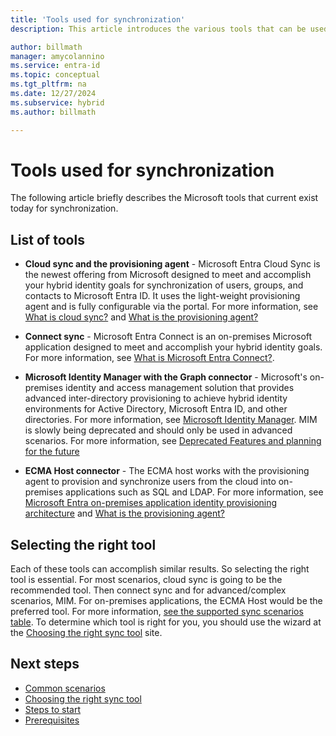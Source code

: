```yaml
---
title: 'Tools used for synchronization'
description: This article introduces the various tools that can be used to synchronize the cloud with on-premises environments.

author: billmath
manager: amycolannino
ms.service: entra-id
ms.topic: conceptual
ms.tgt_pltfrm: na
ms.date: 12/27/2024
ms.subservice: hybrid
ms.author: billmath

---
```


# Tools used for synchronization
 The following article briefly describes the Microsoft tools that current exist today for synchronization. 

## List of tools 

- **Cloud sync and the provisioning agent** - Microsoft Entra Cloud Sync is the newest offering from Microsoft designed to meet and accomplish your hybrid identity goals for synchronization of users, groups, and contacts to Microsoft Entra ID. It uses the light-weight provisioning agent and is fully configurable via the portal.  For more information, see [What is cloud sync?](cloud-sync/what-is-cloud-sync.md) and [What is the provisioning agent?](cloud-sync/what-is-provisioning-agent.md)

- **Connect sync** - Microsoft Entra Connect is an on-premises Microsoft application designed to meet and accomplish your hybrid identity goals. For more information, see [What is Microsoft Entra Connect?](connect/whatis-azure-ad-connect-v2.md).

- **Microsoft Identity Manager with the Graph connector** - Microsoft's on-premises identity and access management solution that provides advanced inter-directory provisioning to achieve hybrid identity environments for Active Directory, Microsoft Entra ID, and other directories. For more information, see [Microsoft Identity Manager](/microsoft-identity-manager/microsoft-identity-manager-2016). MIM is slowly being deprecated and should only be used in advanced scenarios. For more information, see [Deprecated Features and planning for the future](/microsoft-identity-manager/microsoft-identity-manager-2016-deprecated-features)

- **ECMA Host connector** - The ECMA host works with the provisioning agent to provision and synchronize users from the cloud into on-premises applications such as SQL and LDAP. For more information, see [Microsoft Entra on-premises application identity provisioning architecture](~/identity/app-provisioning/on-premises-application-provisioning-architecture.md) and [What is the provisioning agent?](cloud-sync/what-is-provisioning-agent.md)

## Selecting the right tool
Each of these tools can accomplish similar results. So selecting the right tool is essential. For most scenarios, cloud sync is going to be the recommended tool.  Then connect sync and for advanced/complex scenarios, MIM. For on-premises applications, the ECMA Host would be the preferred tool. For more information, [see the supported sync scenarios table](common-scenarios.md#supported-sync-scenarios). To determine which tool is right for you, you should use the wizard at the [Choosing the right sync tool](https://setup.microsoft.com/azure/add-or-sync-users-to-azure-ad) site.

## Next steps
- [Common scenarios](common-scenarios.md)
- [Choosing the right sync tool](https://setup.microsoft.com/azure/add-or-sync-users-to-azure-ad)
- [Steps to start](get-started.md)
- [Prerequisites](prerequisites.md)
